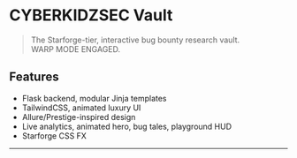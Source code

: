 # CYBERKIDZSEC Vault

> The Starforge-tier, interactive bug bounty research vault.  
WARP MODE ENGAGED.

## Features
- Flask backend, modular Jinja templates
- TailwindCSS, animated luxury UI
- Allure/Prestige-inspired design
- Live analytics, animated hero, bug tales, playground HUD
- Starforge CSS FX

---


